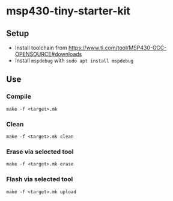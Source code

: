 # msp430-tiny-starter-kit
## Setup
- Install toolchain from https://www.ti.com/tool/MSP430-GCC-OPENSOURCE#downloads
- Install `mspdebug` with `sudo apt install mspdebug`

## Use
### Compile
```shell
make -f <target>.mk
```

### Clean
```shell
make -f <target>.mk clean
```

### Erase via selected tool
```shell
make -f <target>.mk erase
```

### Flash via selected tool
```shell
make -f <target>.mk upload
```
